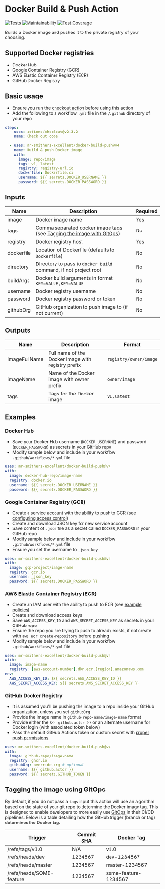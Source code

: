 # Docker Build & Push Action
[![Tests](https://github.com/mr-smithers-excellent/docker-build-push/workflows/Tests/badge.svg?branch=master&event=push)](https://github.com/mr-smithers-excellent/docker-build-push/actions)
[![Maintainability](https://api.codeclimate.com/v1/badges/ac0bf06dc93ba3110cd3/maintainability)](https://codeclimate.com/github/mr-smithers-excellent/docker-build-push/maintainability)
[![Test Coverage](https://api.codeclimate.com/v1/badges/ac0bf06dc93ba3110cd3/test_coverage)](https://codeclimate.com/github/mr-smithers-excellent/docker-build-push/test_coverage)

Builds a Docker image and pushes it to the private registry of your choosing.

## Supported Docker registries

* Docker Hub
* Google Container Registry (GCR)
* AWS Elastic Container Registry (ECR)
* GitHub Docker Registry

## Basic usage

* Ensure you run the [checkout action](https://github.com/actions/checkout) before using this action
* Add the following to a workflow `.yml` file in the `/.github` directory of your repo
```yaml
steps:
  - uses: actions/checkout@v2.3.2
    name: Check out code

  - uses: mr-smithers-excellent/docker-build-push@v4
    name: Build & push Docker image
    with:
      image: repo/image
      tags: v1, latest
      registry: registry-url.io
      dockerfile: Dockerfile.ci
      username: ${{ secrets.DOCKER_USERNAME }}
      password: ${{ secrets.DOCKER_PASSWORD }}
```

## Inputs

| Name       | Description                                                                                              | Required |
|------------|----------------------------------------------------------------------------------------------------------|----------|
| image      | Docker image name                                                                                        | Yes      |
| tags       | Comma separated docker image tags (see [Tagging the image with GitOps](#tagging-the-image-using-gitops)) | No       |
| registry   | Docker registry host                                                                                     | Yes      |
| dockerfile | Location of Dockerfile (defaults to `Dockerfile`)                                                        | No       |
| directory  | Directory to pass to `docker build` command, if not project root                                         | No       |
| buildArgs  | Docker build arguments in format `KEY=VALUE,KEY=VALUE`                                                   | No       |
| username   | Docker registry username                                                                                 | No       |
| password   | Docker registry password or token                                                                        | No       |
| githubOrg  | GitHub organization to push image to (if not current)                                                    | No       |

## Outputs

| Name          | Description                                                       | Format                     |
|---------------|-------------------------------------------------------------------|----------------------------|
| imageFullName | Full name of the Docker image with registry prefix                | `registry/owner/image`     |
| imageName     | Name of the Docker image with owner prefix                        | `owner/image`              |
| tags          | Tags for the Docker image                                         | `v1,latest`                |

## Examples

### Docker Hub

* Save your Docker Hub username (`DOCKER_USERNAME`) and password (`DOCKER_PASSWORD`) as secrets in your GitHub repo
* Modify sample below and include in your workflow `.github/workflows/*.yml` file 

```yaml
uses: mr-smithers-excellent/docker-build-push@v4
with:
  image: docker-hub-repo/image-name
  registry: docker.io
  username: ${{ secrets.DOCKER_USERNAME }}
  password: ${{ secrets.DOCKER_PASSWORD }}
```

### Google Container Registry (GCR)

* Create a service account with the ability to push to GCR (see [configuring access control](https://cloud.google.com/container-registry/docs/access-control))
* Create and download JSON key for new service account
* Save content of `.json` file as a secret called `DOCKER_PASSWORD` in your GitHub repo
* Modify sample below and include in your workflow `.github/workflows/*.yml` file 
* Ensure you set the username to `_json_key`

```yaml
uses: mr-smithers-excellent/docker-build-push@v4
with:
  image: gcp-project/image-name
  registry: gcr.io
  username: _json_key 
  password: ${{ secrets.DOCKER_PASSWORD }} 
```

### AWS Elastic Container Registry (ECR)

* Create an IAM user with the ability to push to ECR (see [example policies](https://docs.aws.amazon.com/AmazonECR/latest/userguide/ecr_managed_policies.html))
* Create and download access keys
* Save `AWS_ACCESS_KEY_ID` and `AWS_SECRET_ACCESS_KEY` as secrets in your GitHub repo
* Ensure the repo you are trying to push to already exists, if not create with `aws ecr create-repository` before pushing
* Modify sample below and include in your workflow `.github/workflows/*.yml` file

```yaml
uses: mr-smithers-excellent/docker-build-push@v4
with:
  image: image-name
  registry: [aws-account-number].dkr.ecr.[region].amazonaws.com
env:
  AWS_ACCESS_KEY_ID: ${{ secrets.AWS_ACCESS_KEY_ID }}
  AWS_SECRET_ACCESS_KEY: ${{ secrets.AWS_SECRET_ACCESS_KEY }}
```

### GitHub Docker Registry

* It is assumed you'll be pushing the image to a repo inside your GitHub organization, unless you set `githubOrg`
* Provide the image name in `github-repo-name/image-name` format  
* Provide either the `${{ github.actor }}` or an alternate username for Docker login (with associated token below)
* Pass the default GitHub Actions token or custom secret with [proper push permissions](https://help.github.com/en/actions/configuring-and-managing-workflows/authenticating-with-the-github_token#permissions-for-the-github_token)

```yaml
uses: mr-smithers-excellent/docker-build-push@v4
with:
  image: github-repo/image-name
  registry: ghcr.io
  githubOrg: override-org # optional
  username: ${{ github.actor }}
  password: ${{ secrets.GITHUB_TOKEN }} 
```

## Tagging the image using GitOps

By default, if you do not pass a `tags` input this action will use an algorithm based on the state of your git repo to determine the Docker image tag. This is designed to enable developers to more easily use [GitOps](https://www.weave.works/technologies/gitops/) in their CI/CD pipelines. Below is a table detailing how the GitHub trigger (branch or tag) determines the Docker tag.

| Trigger                  | Commit SHA | Docker Tag           |
|--------------------------|------------|----------------------|
| /refs/tags/v1.0          | N/A        | v1.0                 |
| /refs/heads/dev          | 1234567    | dev-1234567          |
| /refs/heads/master       | 1234567    | master-1234567       |
| /refs/heads/SOME-feature | 1234567    | some-feature-1234567 | 
